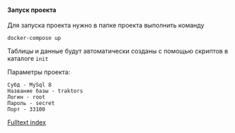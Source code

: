 #### Запуск проекта

Для запуска проекта нужно в папке проекта выполнить команду
    
    docker-compose up

Таблицы и данные будут автоматически созданы с помощью скриптов в каталоге `init`

Параметры проекта:

    Субд - MySql 8
    Название базы - traktors
    Логин - root
    Пароль - secret
    Порт - 33100
    
[Fulltext index](https://github.com/websys-forever/work-with-sql/tree/master/fulltext_index/queries.sql)


